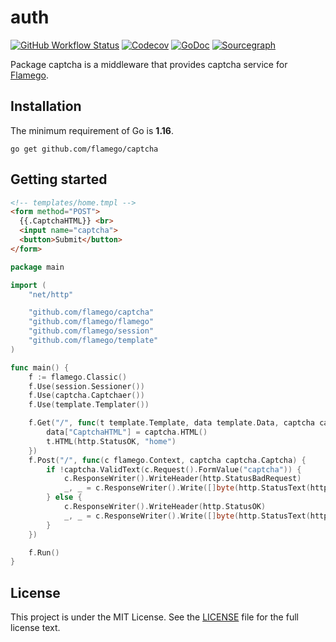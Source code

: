# auth

[![GitHub Workflow Status](https://img.shields.io/github/workflow/status/flamego/captcha/Go?logo=github&style=for-the-badge)](https://github.com/flamego/captcha/actions?query=workflow%3AGo)
[![Codecov](https://img.shields.io/codecov/c/gh/flamego/captcha?logo=codecov&style=for-the-badge)](https://app.codecov.io/gh/flamego/captcha)
[![GoDoc](https://img.shields.io/badge/GoDoc-Reference-blue?style=for-the-badge&logo=go)](https://pkg.go.dev/github.com/flamego/captcha?tab=doc)
[![Sourcegraph](https://img.shields.io/badge/view%20on-Sourcegraph-brightgreen.svg?style=for-the-badge&logo=sourcegraph)](https://sourcegraph.com/github.com/flamego/captcha)

Package captcha is a middleware that provides captcha service for [Flamego](https://github.com/flamego/flamego).

## Installation

The minimum requirement of Go is **1.16**.

	go get github.com/flamego/captcha

## Getting started

```html
<!-- templates/home.tmpl -->
<form method="POST">
  {{.CaptchaHTML}} <br>
  <input name="captcha">
  <button>Submit</button>
</form>
```

```go
package main

import (
	"net/http"

	"github.com/flamego/captcha"
	"github.com/flamego/flamego"
	"github.com/flamego/session"
	"github.com/flamego/template"
)

func main() {
	f := flamego.Classic()
	f.Use(session.Sessioner())
	f.Use(captcha.Captchaer())
	f.Use(template.Templater())

	f.Get("/", func(t template.Template, data template.Data, captcha captcha.Captcha) {
		data["CaptchaHTML"] = captcha.HTML()
		t.HTML(http.StatusOK, "home")
	})
	f.Post("/", func(c flamego.Context, captcha captcha.Captcha) {
		if !captcha.ValidText(c.Request().FormValue("captcha")) {
			c.ResponseWriter().WriteHeader(http.StatusBadRequest)
			_, _ = c.ResponseWriter().Write([]byte(http.StatusText(http.StatusBadRequest)))
		} else {
			c.ResponseWriter().WriteHeader(http.StatusOK)
			_, _ = c.ResponseWriter().Write([]byte(http.StatusText(http.StatusOK)))
		}
	})

	f.Run()
}
```

## License

This project is under the MIT License. See the [LICENSE](LICENSE) file for the full license text.
